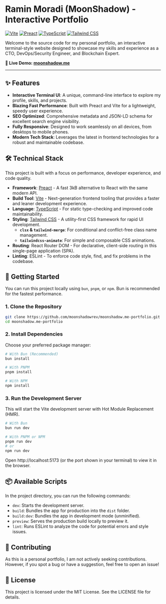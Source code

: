 # Ramin Moradi (MoonShadow) - Interactive Portfolio

[![Vite](https://img.shields.io/badge/Vite-B73BFE?style=for-the-badge&logo=vite&logoColor=white)](https://vitejs.dev/)
[![Preact](https://img.shields.io/badge/Preact-673AB8?style=for-the-badge&logo=preact&logoColor=white)](https://preactjs.com/)
[![TypeScript](https://img.shields.io/badge/TypeScript-3178C6?style=for-the-badge&logo=typescript&logoColor=white)](https://www.typescriptlang.org/)
[![Tailwind CSS](https://img.shields.io/badge/Tailwind_CSS-38B2AC?style=for-the-badge&logo=tailwind-css&logoColor=white)](https://tailwindcss.com/)

Welcome to the source code for my personal portfolio, an interactive terminal-style website designed to showcase my skills and experience as a CTO, DevOps/Security Engineer, and Blockchain Expert.

**🚀 Live Demo: [moonshadow.me](https://moonshadow.me)**

---

## ✨ Features

- **Interactive Terminal UI**: A unique, command-line interface to explore my profile, skills, and projects.
- **Blazing Fast Performance**: Built with Preact and Vite for a lightweight, speedy user experience.
- **SEO Optimized**: Comprehensive metadata and JSON-LD schema for excellent search engine visibility.
- **Fully Responsive**: Designed to work seamlessly on all devices, from desktops to mobile phones.
- **Modern Tech Stack**: Leverages the latest in frontend technologies for a robust and maintainable codebase.

## 🛠️ Technical Stack

This project is built with a focus on performance, developer experience, and code quality.

- **Framework**: [Preact](https://preactjs.com/) - A fast 3kB alternative to React with the same modern API.
- **Build Tool**: [Vite](https://vitejs.dev/) - Next-generation frontend tooling that provides a faster and leaner development experience.
- **Language**: [TypeScript](https://www.typescriptlang.org/) - For static type-checking and improved code maintainability.
- **Styling**: [Tailwind CSS](https://tailwindcss.com/) - A utility-first CSS framework for rapid UI development.
  - **`clsx` & `tailwind-merge`**: For conditional and conflict-free class name management.
  - **`tailwindcss-animate`**: For simple and composable CSS animations.
- **Routing**: React Router DOM - For declarative, client-side routing in this single-page application (SPA).
- **Linting**: ESLint - To enforce code style, find, and fix problems in the codebase.

## 🚀 Getting Started

You can run this project locally using `bun`, `pnpm`, or `npm`. Bun is recommended for the fastest performance.

### 1. Clone the Repository

```bash
git clone https://github.com/moonshadowrev/moonshadow.me-portfolio.git
cd moonshadow.me-portfolio
```

### 2. Install Dependencies

Choose your preferred package manager:

```bash
# With Bun (Recommended)
bun install

# With PNPM
pnpm install

# With NPM
npm install
```

### 3. Run the Development Server

This will start the Vite development server with Hot Module Replacement (HMR).

```bash
# With Bun
bun run dev

# With PNPM or NPM
pnpm run dev
# or
npm run dev
```

Open http://localhost:5173 (or the port shown in your terminal) to view it in the browser.

## 📦 Available Scripts

In the project directory, you can run the following commands:

- `dev`: Starts the development server.
- `build`: Bundles the app for production into the `dist` folder.
- `build:dev`: Bundles the app in development mode (unminified).
- `preview`: Serves the production build locally to preview it.
- `lint`: Runs ESLint to analyze the code for potential errors and style issues.

## 🤝 Contributing

As this is a personal portfolio, I am not actively seeking contributions. However, if you spot a bug or have a suggestion, feel free to open an issue!

## 📄 License

This project is licensed under the MIT License. See the LICENSE file for details.
